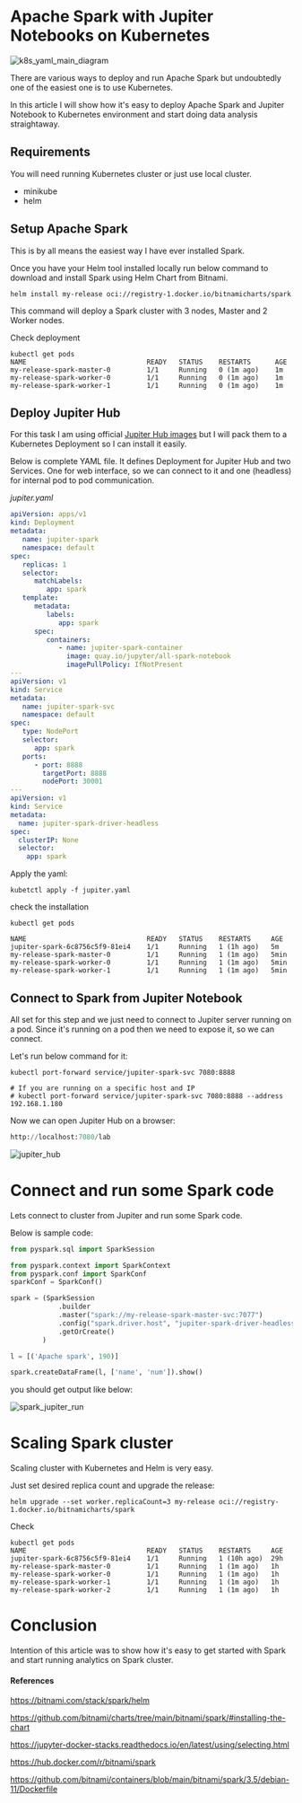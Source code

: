 # Apache Spark with Jupiter Notebooks on Kubernetes


![k8s_yaml_main_diagram](../images/jupiter_spark_k8s.jpg)

There are various ways to deploy and run Apache Spark but undoubtedly one of the easiest one is to use 
Kubernetes.

In this article I will show how it's easy to deploy Apache Spark and 
Jupiter Notebook to Kubernetes environment and start doing data analysis straightaway. 

## Requirements
You will need running Kubernetes cluster or just use local cluster.

- minikube
- helm

## Setup Apache Spark
This is by all means the easiest way I have ever installed Spark. 

Once you have your Helm tool installed locally run below command to download and install 
Spark using Helm Chart from Bitnami.

```commandline
helm install my-release oci://registry-1.docker.io/bitnamicharts/spark
```
This command will deploy a Spark cluster with 3 nodes, Master and 2 Worker nodes.

Check deployment
```commandline
kubectl get pods
NAME                              READY   STATUS    RESTARTS      AGE
my-release-spark-master-0         1/1     Running   0 (1m ago)    1m
my-release-spark-worker-0         1/1     Running   0 (1m ago)    1m
my-release-spark-worker-1         1/1     Running   0 (1m ago)    1m
```

## Deploy Jupiter Hub 
For this task I am using official [Jupiter Hub images](https://github.com/jupyter/docker-stacks)
but I will pack them to a Kubernetes Deployment so I can install it easily.

Below is complete YAML file. It defines Deployment for Jupiter Hub and two Services.
One for web interface, so we can connect to it and one (headless) for internal pod to pod communication.

_jupiter.yaml_
```yaml
apiVersion: apps/v1
kind: Deployment
metadata:
   name: jupiter-spark
   namespace: default
spec:
   replicas: 1
   selector:
      matchLabels:
         app: spark
   template:
      metadata:
         labels:
            app: spark
      spec:
         containers:
            - name: jupiter-spark-container
              image: quay.io/jupyter/all-spark-notebook
              imagePullPolicy: IfNotPresent
---
apiVersion: v1
kind: Service
metadata:
   name: jupiter-spark-svc
   namespace: default
spec:
   type: NodePort
   selector:
      app: spark
   ports:
      - port: 8888
        targetPort: 8888
        nodePort: 30001
---
apiVersion: v1
kind: Service
metadata:
  name: jupiter-spark-driver-headless
spec:
  clusterIP: None
  selector:
    app: spark
```

Apply the yaml:
```commandline
kubetctl apply -f jupiter.yaml
```

check the installation
```commandline
kubectl get pods

NAME                              READY   STATUS    RESTARTS     AGE
jupiter-spark-6c8756c5f9-81ei4    1/1     Running   1 (1h ago)   5m
my-release-spark-master-0         1/1     Running   1 (1m ago)   5min
my-release-spark-worker-0         1/1     Running   1 (1m ago)   5min
my-release-spark-worker-1         1/1     Running   1 (1m ago)   5min
```

## Connect to Spark from Jupiter Notebook

All set for this step and we just need to connect to Jupiter server running on a pod.
Since it's running on a pod then we need to expose it, so we can connect.

Let's run below command for it:
```commandline
kubectl port-forward service/jupiter-spark-svc 7080:8888

# If you are running on a specific host and IP
# kubectl port-forward service/jupiter-spark-svc 7080:8888 --address 192.168.1.180
```

Now we can open Jupiter Hub on a browser:
```python
http://localhost:7080/lab
```

![jupiter_hub](../images/jupiter_hub.png)

# Connect and run some Spark code

Lets connect to cluster from Jupiter and run some Spark code.

Below is sample code:
```python
from pyspark.sql import SparkSession

from pyspark.context import SparkContext
from pyspark.conf import SparkConf
sparkConf = SparkConf()

spark = (SparkSession
            .builder
            .master("spark://my-release-spark-master-svc:7077")
            .config("spark.driver.host", "jupiter-spark-driver-headless")
            .getOrCreate()
        )

l = [('Apache spark', 190)]

spark.createDataFrame(l, ['name', 'num']).show()
```

you should get output like below:

![spark_jupiter_run](../images/spark_jupiter_run.png)

# Scaling Spark cluster

Scaling cluster with Kubernetes and Helm is very easy.

Just set desired replica count and upgrade the release:
```commandline
helm upgrade --set worker.replicaCount=3 my-release oci://registry-1.docker.io/bitnamicharts/spark 
```

Check
```commandline
kubectl get pods
NAME                              READY   STATUS    RESTARTS     AGE
jupiter-spark-6c8756c5f9-81ei4    1/1     Running   1 (10h ago)  29h
my-release-spark-master-0         1/1     Running   1 (1m ago)   1h
my-release-spark-worker-0         1/1     Running   1 (1m ago)   1h
my-release-spark-worker-1         1/1     Running   1 (1m ago)   1h
my-release-spark-worker-2         1/1     Running   1 (1m ago)   1h
```
# Conclusion

Intention of this article was to show how it's easy to get started 
with Spark and start running analytics on Spark cluster.

#### References

https://bitnami.com/stack/spark/helm

https://github.com/bitnami/charts/tree/main/bitnami/spark/#installing-the-chart

https://jupyter-docker-stacks.readthedocs.io/en/latest/using/selecting.html

https://hub.docker.com/r/bitnami/spark

https://github.com/bitnami/containers/blob/main/bitnami/spark/3.5/debian-11/Dockerfile